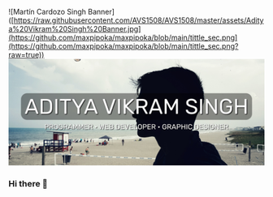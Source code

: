 ![Martín Cardozo Singh Banner]([https://raw.githubusercontent.com/AVS1508/AVS1508/master/assets/Aditya%20Vikram%20Singh%20Banner.jpg](https://github.com/maxpipoka/maxpipoka/blob/main/tittle_sec.png](https://github.com/maxpipoka/maxpipoka/blob/main/tittle_sec.png?raw=true))
![Aditya Vikram Singh Banner](https://raw.githubusercontent.com/AVS1508/AVS1508/master/assets/Aditya%20Vikram%20Singh%20Banner.jpg)

### Hi there 👋

<!--
**maxpipoka/maxpipoka** is a ✨ _special_ ✨ repository because its `README.md` (this file) appears on your GitHub profile.

Here are some ideas to get you started:

- 🔭 I’m currently working on ...
- 🌱 I’m currently learning ...
- 👯 I’m looking to collaborate on ...
- 🤔 I’m looking for help with ...
- 💬 Ask me about ...
- 📫 How to reach me: ...
- 😄 Pronouns: ...
- ⚡ Fun fact: ...
-->
